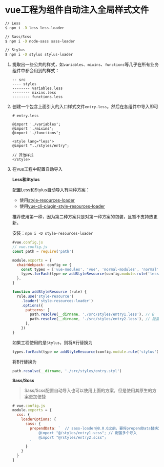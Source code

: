 # vue工程为组件自动注入全局样式文件

```sh
// Less
$ npm i -D less less-loader

// Sass/Scss
$ npm i -D node-sass sass-loader

// Stylus
$ npm i -D stylus stylus-loader
```

1. 提取出一些公共的样式，如`variables`、`mixins`、`functions`等几乎在所有业务组件中都会用到的样式：

   ```
   -- src
   ---- styles
   -------- variables.less
   -------- mixins.less
   -------- functions.less
   ```


2. 创建一个包含上面引入的入口样式文件`entry.less`，然后在各组件中导入即可

   ```less
   # entry.less
   
   @import './variables';
   @import './mixins';
   @import './functions';
   ```

   ```less
   <style lang="less">
   @import "../styles/entry";
   
   // 其他样式
   </style>
   ```

3. 在vue工程中配置自动导入

   **Less和Stylus**

   配置Less和Stylus自动导入有两种方案：

   - 使用[style-resources-loader](https://github.com/yenshih/style-resources-loader)
   - 使用[vue-cli-plugin-style-resources-loader](https://www.npmjs.com/package/vue-cli-plugin-style-resources-loader)

   推荐使用第一种，因为第二种方案只是对第一种方案的包装，且暂不支持热更新。

   安装：`npm i -D style-resources-loader`

   ```javascript
   #vue.config.js
   // vue.config.js
   const path = require('path')
   
   module.exports = {
     chainWebpack: config => {
       const types = ['vue-modules', 'vue', 'normal-modules', 'normal']
       types.forEach(type => addStyleResource(config.module.rule('less').oneOf(type)))  // A
     },
   }
   
   function addStyleResource (rule) {
     rule.use('style-resource')
       .loader('style-resources-loader')
       .options({
         patterns: [
           path.resolve(__dirname, './src/styles/entry1.less'), // B 
           path.resolve(__dirname, './src/styles/entry2.less'), // 配置多个导入
         ],
       })
   }
   ```

   如果工程使用的是`Stylus`，则将A行替换为

   ```js
   types.forEach(type => addStyleResource(config.module.rule('stylus').oneOf(type)))
   ```

   将B行替换为

   ```js
   path.resolve(__dirname, './src/styles/entry.styl')
   ```

   **Sass/Scss**

   > Sass/Scss配置自动导入也可以使用上面的方案，但是使用其原生的方案更加便捷

   ```javascript
   # vue.config.js
   module.exports = {
     css: {
       loaderOptions: {
         sass: {
           prependData: `  // sass-loader@8.0.0之前，要将prependData替换为data
               @import "@/styles/entry1.scss"; // 配置多个导入
               @import "@/styles/entry2.scss";
           `
         }
       }
     }
   }
   ```

   